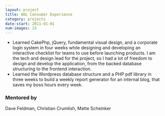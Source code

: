 ```yaml
---
layout: project
title: AOL Consumer Experience
category: projects
date-start: 2011-01-01
num-images: 13
---
```


*   Learned CakePhp, jQuery, fundamental visual design, and a corporate login system in four weeks while designing and developing an interactive checklist for teams to use before launching products. I am the tech and design lead for the project, so I had a lot of freedom to design and develop the application, from the backed database structuring to the frontend interaction. 
*   Learned the Wordpress database structure and a PHP pdf library in three weeks to build a weekly report generator for an internal blog, that saves my boss hours every week. 

### Mentored by

Dave Feldman, Christian Crumlish, Matte Scheinker


